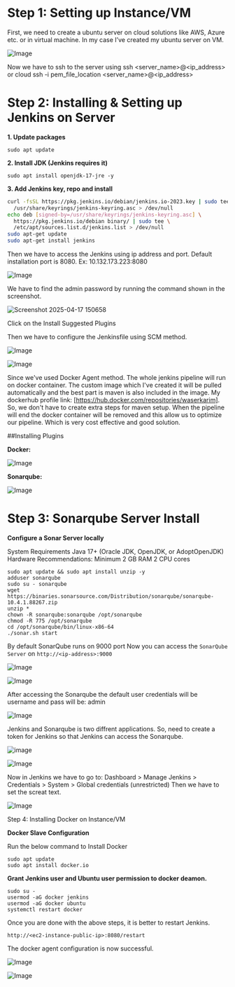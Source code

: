 # Step 1: Setting up Instance/VM

First, we need to create a ubuntu server on cloud solutions like AWS, Azure etc. or in virtual machine. In my case I’ve created my ubuntu server on VM.

![Image](https://github.com/user-attachments/assets/95706e9f-1c33-4773-9f79-740d777941a9)

Now we have to ssh to the server using ssh <server_name>@<ip_address> or cloud ssh -i pem_file_location <server_name>@<ip_address>

# Step 2: Installing & Setting up Jenkins on Server

**1. Update packages**

```
sudo apt update
```

**2. Install JDK (Jenkins requires it)**

```
sudo apt install openjdk-17-jre -y
```

**3. Add Jenkins key, repo and install**

```bash
curl -fsSL https://pkg.jenkins.io/debian/jenkins.io-2023.key | sudo tee \
  /usr/share/keyrings/jenkins-keyring.asc > /dev/null
echo deb [signed-by=/usr/share/keyrings/jenkins-keyring.asc] \
  https://pkg.jenkins.io/debian binary/ | sudo tee \
  /etc/apt/sources.list.d/jenkins.list > /dev/null
sudo apt-get update
sudo apt-get install jenkins
```
Then we have to access the Jenkins using ip address and port. Default installation port is 8080.
Ex: 10.132.173.223:8080

![Image](https://github.com/user-attachments/assets/3d3b13d2-e5b3-4265-af34-e7d56ded5b8a)

We have to find the admin password by running the command shown in the screenshot.

![Screenshot 2025-04-17 150658](https://github.com/user-attachments/assets/9dc84b50-bc73-4088-af9b-20c1a0a608a5)

Click on the Install Suggested Plugins

Then we have to configure the Jenkinsfile using SCM method.

![Image](https://github.com/user-attachments/assets/dffabb3a-5500-46e0-8ea0-7a21f589ce97)

![Image](https://github.com/user-attachments/assets/fbd87906-868d-4df1-b983-315e3f4205aa)

Since we've used Docker Agent method. The whole jenkins pipeline will run on docker container. The custom image which I've created it will be pulled automatically and the best part is maven is also included in the image. My dockerhub profile link: [https://hub.docker.com/repositories/waserkarim]. So, we don't have to create extra steps for maven setup. When the pipeline will end the docker container will be removed and this allow us to optimize our pipeline. Which is very cost effective and good solution. 

##Installing Plugins

**Docker:**

![Image](https://github.com/user-attachments/assets/22d02931-4069-4d16-9b04-a059049a319a)

**Sonarqube:**

![Image](https://github.com/user-attachments/assets/45089c08-9ab1-4bf2-af0f-6ebe4fa750a2)

# Step 3: Sonarqube Server Install

**Configure a Sonar Server locally**

System Requirements
Java 17+ (Oracle JDK, OpenJDK, or AdoptOpenJDK)
Hardware Recommendations:
   Minimum 2 GB RAM
   2 CPU cores

```
sudo apt update && sudo apt install unzip -y
adduser sonarqube
sudo su - sonarqube
wget https://binaries.sonarsource.com/Distribution/sonarqube/sonarqube-10.4.1.88267.zip
unzip *
chown -R sonarqube:sonarqube /opt/sonarqube
chmod -R 775 /opt/sonarqube
cd /opt/sonarqube/bin/linux-x86-64
./sonar.sh start

```
By default SonarQube runs on 9000 port
Now you can access the `SonarQube Server` on `http://<ip-address>:9000`

![Image](https://github.com/user-attachments/assets/945b81dc-d8d4-4c74-a662-1ea078cb36fd)

![Image](https://github.com/user-attachments/assets/ebe3a9b6-02f1-47ee-8add-62751445929a)

After accessing the Sonarqube the default user credentials will be username and pass will be: admin

![Image](https://github.com/user-attachments/assets/4e7a2bbe-fe48-4625-bbe7-8472de33e1b3)

Jenkins and Sonarqube is two diffrent applications. So, need to create a token for Jenkins so that Jenkins can access the Sonarqube.

![image](https://github.com/user-attachments/assets/0ccfdc23-7df6-4965-8b0a-c480e5da62d6)

![Image](https://github.com/user-attachments/assets/f9e274bb-a37d-41c6-959f-9e1ffeab32d6)

Now in Jenkins we have to go to: Dashboard > Manage Jenkins > Credentials > System > Global credentials (unrestricted)
Then we have to set the screat text.

![Image](https://github.com/user-attachments/assets/2d3e2112-3b0e-412e-a13b-0a4ef3f77367)

Step 4: Installing Docker on Instance/VM

**Docker Slave Configuration**

Run the below command to Install Docker

```
sudo apt update
sudo apt install docker.io
```

**Grant Jenkins user and Ubuntu user permission to docker deamon.**

```
sudo su -
usermod -aG docker jenkins
usermod -aG docker ubuntu
systemctl restart docker
```

Once you are done with the above steps, it is better to restart Jenkins.

```
http://<ec2-instance-public-ip>:8080/restart
```

The docker agent configuration is now successful.

![Image](https://github.com/user-attachments/assets/e1e95d1d-06bc-43d7-9690-9795c6074688)

![Image](https://github.com/user-attachments/assets/73c034ff-15d2-4311-ac43-6f7ca85545fe)


